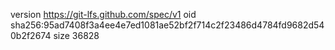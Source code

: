 version https://git-lfs.github.com/spec/v1
oid sha256:95ad7408f3a4ee4e7ed1081ae52bf2f714c2f23486d4784fd9682d540b2f2674
size 36828
